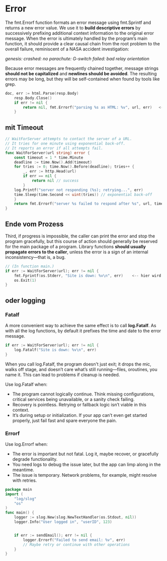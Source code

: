 # Error 


The fmt.Errorf function formats an error message using fmt.Sprintf and returns a new error value. We use it to **build descriptive errors** by successively prefixing additional context information to the original error message. When the error is ultimately handled by the program’s main function, it should provide a clear causal chain from the root problem to the overall failure, reminiscent of a NASA accident investigation:

*genesis: crashed: no parachute: G-switch failed: bad relay orientation*

Because error messages are frequently chained together, message strings **should not be capitalized** and **newlines should be avoided**. The resulting errors may be long, but they will be self-contained when found by tools like grep.

```go
doc, err := html.Parse(resp.Body)
    resp.Body.Close()
    if err != nil {
        return nil, fmt.Errorf("parsing %s as HTML: %v", url, err)   <-- Errorf, Error wird angereichert mit einer weiteren Meldung
    }
```

## mit Timeout

```go
// WaitForServer attempts to contact the server of a URL.
// It tries for one minute using exponential back-off.
// It reports an error if all attempts fail.
func WaitForServer(url string) error {
    const timeout = 1 * time.Minute
    deadline := time.Now().Add(timeout)
    for tries := 0; time.Now().Before(deadline); tries++ {
        _, err := http.Head(url)
        if err == nil {
            return nil // success
        }
    log.Printf("server not responding (%s); retrying...", err)
    time.Sleep(time.Second << uint(tries)) // exponential back-off
    }
    return fmt.Errorf("server %s failed to respond after %s", url, timeout)
}
```

## Ende vom Prozess

Third, if progress is impossible, the caller can print the error and stop the program gracefully, but this course of action should generally be reserved for the main package of a program. Library functions **should usually propagate errors to the caller**, unless the error is a sign of an
internal inconsistency—that is, a bug.

```go
// (In function main.)
if err := WaitForServer(url); err != nil {
    fmt.Fprintf(os.Stderr, "Site is down: %v\n", err)    <-- hier wird Fprintf genutzt
    os.Exit(1)
}
```

## oder logging

### Fatalf

A more convenient way to achieve the same effect is to call **log.Fatalf**. As with all the log functions, by default it prefixes the time and date to the error message.

```go
if err := WaitForServer(url); err != nil {
    log.Fatalf("Site is down: %v\n", err)
}
```

When you call log.Fatalf, the program doesn't just exit; it drops the mic, walks off stage, and doesn’t care what’s still running—files, oroutines, you name it. This can lead to problems if cleanup is needed.

Use log.Fatalf when:
* The program cannot logically continue. Think missing configurations, critical services being unavailable, or a sanity check failing.
* Recovery is pointless. Retrying or fallback logic isn’t viable in this context.
* It’s during setup or initialization. If your app can’t even get started properly, just fail fast and spare everyone the pain.

### Errorf

Use log.Errorf when:
* The error is important but not fatal. Log it, maybe recover, or gracefully degrade functionality.
* You need logs to debug the issue later, but the app can limp along in the meantime.
* The issue is temporary. Network problems, for example, might resolve with retries.

```go
package main
import (
	"log/slog"
	"os"
)
func main() {
	logger := slog.New(slog.NewTextHandler(os.Stdout, nil))
	logger.Info("User logged in", "userID", 123)


    if err := sendEmail(); err != nil {
        logger.Errorf("Failed to send email: %v", err)
        // Maybe retry or continue with other operations
    }
}
```
